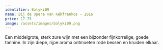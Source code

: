 ```yaml
---
identifier: Bolyki09
name: Bij de Opera van Kékfrankos - 2016
price: 17.75
image: /assets/images/bolyki09.png
---
```

Een middelgrote, sterk zure wijn met een bijzonder fijnkorrelige, goede tannine. In zijn
diepe, rijpe aroma ontmoeten rode bessen en kruiden elkaar.
